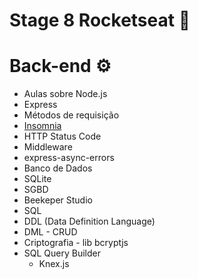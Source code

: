 # Stage 8 Rocketseat 🚀

# Back-end ⚙️

- Aulas sobre Node.js
- Express
- Métodos de requisição
- [Insomnia](https://insomnia.rest/)
- HTTP Status Code
- Middleware
- express-async-errors
- Banco de Dados
- SQLite
- SGBD
- Beekeper Studio
- SQL
- DDL (Data Definition Language)
- DML - CRUD
- Criptografia - lib bcryptjs
- SQL Query Builder
    - Knex.js